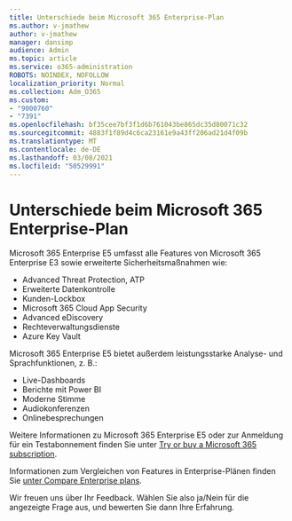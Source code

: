 ```yaml
---
title: Unterschiede beim Microsoft 365 Enterprise-Plan
ms.author: v-jmathew
author: v-jmathew
manager: dansimp
audience: Admin
ms.topic: article
ms.service: o365-administration
ROBOTS: NOINDEX, NOFOLLOW
localization_priority: Normal
ms.collection: Adm_O365
ms.custom:
- "9000760"
- "7391"
ms.openlocfilehash: bf35cee7bf3f1d6b761043be865dc35d80071c32
ms.sourcegitcommit: 4883f1f89d4c6ca23161e9a43ff206ad21d4f09b
ms.translationtype: MT
ms.contentlocale: de-DE
ms.lasthandoff: 03/08/2021
ms.locfileid: "50529991"
---
```

# <a name="microsoft-365-enterprise-plan-differences"></a>Unterschiede beim Microsoft 365 Enterprise-Plan

Microsoft 365 Enterprise E5 umfasst alle Features von Microsoft 365 Enterprise E3 sowie erweiterte Sicherheitsmaßnahmen wie:

- Advanced Threat Protection, ATP
- Erweiterte Datenkontrolle
- Kunden-Lockbox
- Microsoft 365 Cloud App Security
- Advanced eDiscovery
- Rechteverwaltungsdienste
- Azure Key Vault

Microsoft 365 Enterprise E5 bietet außerdem leistungsstarke Analyse- und Sprachfunktionen, z. B.:

- Live-Dashboards
- Berichte mit Power BI
- Moderne Stimme
- Audiokonferenzen
- Onlinebesprechungen

Weitere Informationen zu Microsoft 365 Enterprise E5 oder zur Anmeldung für ein Testabonnement finden Sie unter [Try or buy a Microsoft 365 subscription](https://go.microsoft.com/fwlink/?linkid=2099673).

Informationen zum Vergleichen von Features in Enterprise-Plänen finden Sie [unter Compare Enterprise plans](https://go.microsoft.com/fwlink/?linkid=2097200).

Wir freuen uns über Ihr Feedback. Wählen Sie also ja/Nein für die angezeigte Frage aus, und bewerten Sie dann Ihre Erfahrung.
